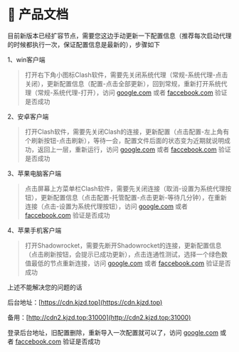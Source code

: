 # 👋 产品文档

目前新版本已经扩容节点，需要您这边手动更新一下配置信息（推荐每次启动代理的时候都执行一次，保证配置信息是最新的），步骤如下

1、win客户端

> 打开右下角小图标Clash软件，需要先关闭系统代理（常规-系统代理-点击关闭），更新配置信息（配置-点击全部更新），回到常规，重新打开系统代理（常规-系统代理-打开），访问 [google.com](https://google.com) 或者 [faccebook.com](https://www.facebook.com/) 验证是否成功

2、安卓客户端

> 打开Clash软件，需要先关闭Clash的连接，更新配置（点击配置-左上角有个刷新按钮-点击刷新），等待一会，配置文件后面的状态变为近期就说明成功，返回上一层，重新运行，访问 [google.com](https://google.com) 或者 [faccebook.com](https://www.facebook.com/) 验证是否成功

3、苹果电脑客户端

> 点击屏幕上方菜单栏Clash软件，需要先关闭连接（取消-设置为系统代理按钮），更新配置信息（点击配置-托管配置-点击更新-等待几分钟），在重新连接（点击-设置为系统代理按钮），访问 [google.com](https://google.com) 或者 [faccebook.com](https://www.facebook.com/) 验证是否成功

4、苹果手机客户端

> 打开Shadowrocket，需要先断开Shadowrocket的连接，更新配置信息（点击刷新按钮，会提示已成功更新），点击连通性测试，选择一个绿色数值最低的节点重新连接，访问 [google.com](https://google.com) 或者 [faccebook.com](https://www.facebook.com/) 验证是否成功

上述不能解决您的问题的话

后台地址：[https://cdn.kjzd.top](https://cdn.kjzd.top)

备用：[http://cdn2.kjzd.top:31000](http://cdn2.kjzd.top:31000)

登录后台地址，旧配置删除，重新导入一次配置就可以了，访问 [google.com](https://google.com) 或者 [faccebook.com](https://www.facebook.com/) 验证是否成功
